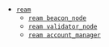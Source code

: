 - [`ream`](./ream.md)
  - [`ream beacon_node`](./ream/beacon_node.md)
  - [`ream validator_node`](./ream/validator_node.md)
  - [`ream account_manager`](./ream/account_manager.md)

